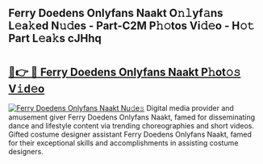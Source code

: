 ## Ferry Doedens Onlyfans Naakt O𝚗𝚕yf𝚊ns L𝚎a𝚔ed N𝚞𝚍es - Part-C2M P𝚑𝚘tos Vi𝚍𝚎o - H𝚘𝚝 Part L𝚎a𝚔s cJHhq

# <h2><a href="http://kfdocl.oniu.top/?m=Ferry+Doedens+Onlyfans+Naakt">🔗👉 🔴 Ferry Doedens Onlyfans Naakt P𝚑ot𝚘𝚜 V𝚒d𝚎o</a></h2>

[![Ferry Doedens Onlyfans Naakt Nu𝚍e𝚜](https://i.imgur.com/0qMVB7G.gif)](http://kfdocl.oniu.top/?m=Ferry+Doedens+Onlyfans+Naakt)
Digital media provider and amusement giver Ferry Doedens Onlyfans Naakt, famed for disseminating dance and lifestyle content via trending choreographies and short videos. Gifted costume designer assistant Ferry Doedens Onlyfans Naakt, famed for their exceptional skills and accomplishments in assisting costume designers.  
